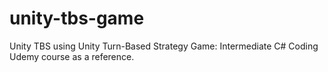 # unity-tbs-game
Unity TBS using Unity Turn-Based Strategy Game: Intermediate C# Coding Udemy course as a reference.
